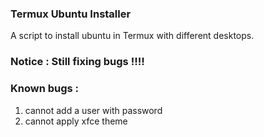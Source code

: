 ### Termux Ubuntu Installer
 A script to install ubuntu in Termux with different desktops.

### Notice : Still fixing bugs !!!!



### Known bugs :
1) cannot add a user with password
2) cannot apply xfce theme 
